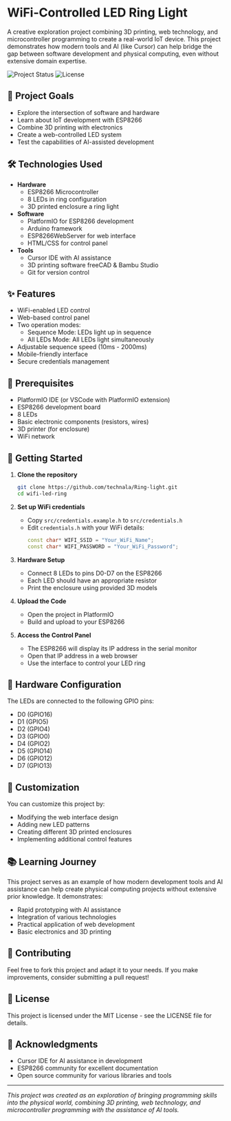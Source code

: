 # WiFi-Controlled LED Ring Light

A creative exploration project combining 3D printing, web technology, and microcontroller programming to create a real-world IoT device. This project demonstrates how modern tools and AI (like Cursor) can help bridge the gap between software development and physical computing, even without extensive domain expertise.

![Project Status](https://img.shields.io/badge/status-prototype-orange)
![License](https://img.shields.io/badge/license-MIT-green)

## 🎯 Project Goals

- Explore the intersection of software and hardware
- Learn about IoT development with ESP8266
- Combine 3D printing with electronics
- Create a web-controlled LED system
- Test the capabilities of AI-assisted development

## 🛠️ Technologies Used

- **Hardware**
  - ESP8266 Microcontroller
  - 8 LEDs in ring configuration
  - 3D printed enclosure a ring light
- **Software**
  - PlatformIO for ESP8266 development
  - Arduino framework
  - ESP8266WebServer for web interface
  - HTML/CSS for control panel
- **Tools**
  - Cursor IDE with AI assistance
  - 3D printing software freeCAD & Bambu Studio
  - Git for version control

## ✨ Features

- WiFi-enabled LED control
- Web-based control panel
- Two operation modes:
  - Sequence Mode: LEDs light up in sequence
  - All LEDs Mode: All LEDs light simultaneously
- Adjustable sequence speed (10ms - 2000ms)
- Mobile-friendly interface
- Secure credentials management

## 📝 Prerequisites

- PlatformIO IDE (or VSCode with PlatformIO extension)
- ESP8266 development board
- 8 LEDs
- Basic electronic components (resistors, wires)
- 3D printer (for enclosure)
- WiFi network

## 🚀 Getting Started

1. **Clone the repository**
   ```bash
   git clone https://github.com/technala/Ring-light.git
   cd wifi-led-ring
   ```

2. **Set up WiFi credentials**
   - Copy `src/credentials.example.h` to `src/credentials.h`
   - Edit `credentials.h` with your WiFi details:
     ```cpp
     const char* WIFI_SSID = "Your_WiFi_Name";
     const char* WIFI_PASSWORD = "Your_WiFi_Password";
     ```

3. **Hardware Setup**
   - Connect 8 LEDs to pins D0-D7 on the ESP8266
   - Each LED should have an appropriate resistor
   - Print the enclosure using provided 3D models

4. **Upload the Code**
   - Open the project in PlatformIO
   - Build and upload to your ESP8266

5. **Access the Control Panel**
   - The ESP8266 will display its IP address in the serial monitor
   - Open that IP address in a web browser
   - Use the interface to control your LED ring

## 📐 Hardware Configuration

The LEDs are connected to the following GPIO pins:
- D0 (GPIO16)
- D1 (GPIO5)
- D2 (GPIO4)
- D3 (GPIO0)
- D4 (GPIO2)
- D5 (GPIO14)
- D6 (GPIO12)
- D7 (GPIO13)

## 🎨 Customization

You can customize this project by:
- Modifying the web interface design
- Adding new LED patterns
- Creating different 3D printed enclosures
- Implementing additional control features

## 📚 Learning Journey

This project serves as an example of how modern development tools and AI assistance can help create physical computing projects without extensive prior knowledge. It demonstrates:

- Rapid prototyping with AI assistance
- Integration of various technologies
- Practical application of web development
- Basic electronics and 3D printing

## 🤝 Contributing

Feel free to fork this project and adapt it to your needs. If you make improvements, consider submitting a pull request!

## 📄 License

This project is licensed under the MIT License - see the LICENSE file for details.

## 🙏 Acknowledgments

- Cursor IDE for AI assistance in development
- ESP8266 community for excellent documentation
- Open source community for various libraries and tools

---

*This project was created as an exploration of bringing programming skills into the physical world, combining 3D printing, web technology, and microcontroller programming with the assistance of AI tools.* 